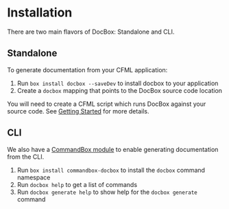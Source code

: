 # Installation

There are two main flavors of DocBox: Standalone and CLI.

## Standalone

To generate documentation from your CFML application:

1. Run `box install docbox --saveDev` to install docbox to your application
2. Create a `docbox` mapping that points to the DocBox source code location

You will need to create a CFML script which runs DocBox against your source code. See [Getting Started](README.md) for more details.

## CLI

We also have a [CommandBox module](https://forgebox.io/view/commandbox-docbox) to enable generating documentation from the CLI.

1. Run `box install commandbox-docbox` to install the `docbox` command namespace
2. Run `docbox help` to get a list of commands
3. Run `docbox generate help` to show help for the `docbox generate` command

